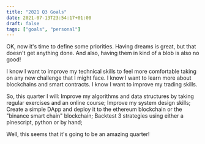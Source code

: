 ```yaml
---
title: "2021 Q3 Goals"
date: 2021-07-13T23:54:17+01:00
draft: false
tags: ["goals", "personal"]
---
```


OK, now it's time to define some priorities. Having dreams is great, but that doesn't get anything done. And also, having them in kind of a blob is also no good!

I know I want to improve my technical skills to feel more comfortable taking on any new challenge that I might face. 
I know I want to learn more about blockchains and smart contracts.
I know I want to improve my trading skills.

So, this quarter I will:
Improve my algorithms and data structures by taking regular exercises and an online course;
Improve my system design skills;
Create a simple DApp and deploy it to the ethereum blockchain or the "binance smart chain" blockchain;
Backtest 3 strategies using either a pinescript, python or by hand;

Well, this seems that it's going to be an amazing quarter!